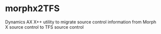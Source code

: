 # morphx2TFS
Dynamics AX X++ utility to migrate source control information from Morph X source control to TFS source control
